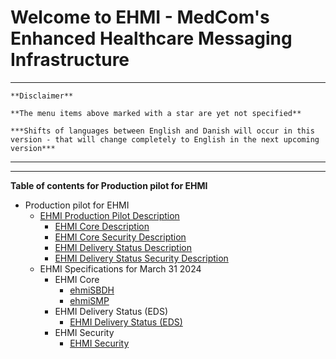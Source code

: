 # Welcome to EHMI - MedCom's Enhanced Healthcare Messaging Infrastructure

***

    **Disclaimer** 
    
    **The menu items above marked with a star are yet not specified**
    
    ***Shifts of languages between English and Danish will occur in this version - that will change completely to English in the next upcoming version***
    
***
***

**Table of contents for Production pilot for EHMI**

- Production pilot for EHMI 
  - [EHMI Production Pilot Description](/assets/documents/production-pilot/index.md)
    - [EHMI Core Description](/assets/documents/production-pilot/index.md#ehmi-core-description)
    - [EHMI Core Security Description](/assets/documents/production-pilot/index.md#ehmi-core-security-description)
    - [EHMI Delivery Status Description](/assets/documents/production-pilot/index.md#ehmi-delivery-status-description)
    - [EHMI Delivery Status Security Description](/assets/documents/production-pilot/index.md#ehmi-delivery-status-security-description)
  - EHMI Specifications for March 31 2024
    - EHMI Core
      - [ehmiSBDH](/assets/documents/ecore/ehmiSBDH/index.md)
      - [ehmiSMP](/assets/documents/ecore/SMP/index.md)
    - EHMI Delivery Status (EDS)
      - [EHMI Delivery Status (EDS)](/assets/documents/eds/index.md)
    - EHMI Security
      - [EHMI Security](/assets/documents/security/index.md)

